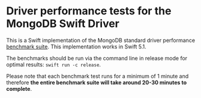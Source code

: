 # Driver performance tests for the MongoDB Swift Driver

This is a Swift implementation of the MongoDB standard driver performance [benchmark suite](https://github.com/mongodb/specifications/blob/master/source/benchmarking/benchmarking.rst). This implementation works in Swift 5.1.

The benchmarks should be run via the command line in release mode for optimal results: `swift run -c release`.

Please note that each benchmark test runs for a minimum of 1 minute and therefore **the entire benchmark suite will take around 20-30 minutes to complete**.
